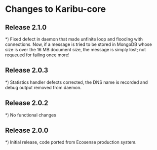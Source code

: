Changes to Karibu-core
======================

Release 2.1.0
-------------

 *) Fixed defect in daemon that made unfinite loop and flooding with
    connections. Now, if a message is tried to be stored in MongoDB whose
    size is over the 16 MB document size, the message is simply lost;
    not requeued for failing once more!

Release 2.0.3
-------------

 *) Statistics handler defects corrected, the DNS name is recorded and
    debug output removed from daemon.


Release 2.0.2
-------------

 *) No functional changes

Release 2.0.0
-------------

 *) Initial release, code ported from Ecosense production system.
